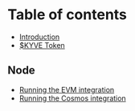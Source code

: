 # Table of contents

- [Introduction](README.md)
- [$KYVE Token](usdkyve-token.md)

## Node

- [Running the EVM integration](node/running-evm.md)
- [Running the Cosmos integration](node/running-cosmos.md)
